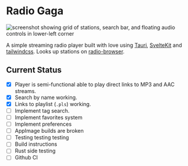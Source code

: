 # Radio Gaga

![screenshot showing grid of stations, search bar, and floating audio controls in lower-left corner](https://kaesluder.github.io/kae-garden-wiki/Radio_Browser_GaGa/Screenshot_20231118_150330.png)

A simple streaming radio player built with love using [Tauri](https://tauri.app), [SvelteKit](https://kit.svelte.dev) and [tailwindcss](https://tailwindcss.com). Looks up stations on [radio-browser](https://www.radio-browser.info).

## Current Status

- [x] Player is semi-functional able to play direct links to MP3 and AAC streams.
- [x] Search by name working.
- [x] Links to playlist (`.pls`) working.
- [ ] Implement tag search.
- [ ] Implement favorites system
- [ ] Implement preferences
- [ ] AppImage builds are broken
- [ ] Testing testing testing
- [ ] Build instructions
- [ ] Rust side testing
- [ ] Github CI

